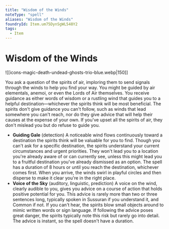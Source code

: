 ```yaml
---
title: "Wisdom of the Winds"
noteType: "spell"
aliases: "Wisdom of the Winds"
foundryId: Item.um75DynSgWL548Y2
tags:
  - Item
---
```


# Wisdom of the Winds
![[icons-magic-death-undead-ghosts-trio-blue.webp|150]]

You ask a question of the spirits of air, imploring them to send signals through the winds to help you find your way. You might be guided by air elementals, anemoi, or even the Lords of Air themselves. You receive guidance as either words of wisdom or a rustling wind that guides you to a helpful destination—whichever the spirits think will be most beneficial. The spirits don't give guidance you can't follow, such as winds that lead somewhere you can't reach, nor do they give advice that will help their causes at the expense of your own. If you've upset all the spirits of air, they don't mislead you but do refuse to guide you.

*   **Guiding Gale** (detection) A noticeable wind flows continuously toward a destination the spirits think will be valuable for you to find. Though you can't ask for a specific destination, the spirits understand your current circumstances and urgent priorities. They won't lead you to a location you're already aware of or can currently see, unless this might lead you to a fruitful destination you've already dismissed as an option. The spell has a duration of 8 hours or until you reach the destination, whichever comes first. When you arrive, the winds swirl in playful circles and then disperse to make it clear you're in the right place.
*   **Voice of the Sky** (auditory, linguistic, prediction) A voice on the wind, clearly audible to you, gives you advice on a course of action that holds positive potential for you. This advice is rarely more than two or three sentences long, typically spoken in Sussuran if you understand it, and Common if not. If you can't hear, the spirits blow small objects around to mimic written words or sign language. If following the advice poses great danger, the spirits typically note this risk but rarely go into detail. The advice is instant, so the spell doesn't have a duration.
